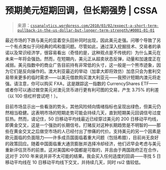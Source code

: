 <!--yml

category: 未分类

日期：2024-05-12 18:35:01

-->

# 预期美元短期回调，但长期强势 | CSSA

> 来源：[`cssanalytics.wordpress.com/2010/03/02/expect-a-short-term-pullback-in-the-us-dollar-but-longer-term-strength/#0001-01-01`](https://cssanalytics.wordpress.com/2010/03/02/expect-a-short-term-pullback-in-the-us-dollar-but-longer-term-strength/#0001-01-01)

最近市场的下跌与美元的显着空头回补同时出现，因此美元走强。问哪个导致了另一个有点类似于问经典的鸡和蛋问题。尽管如此，通过深入挖掘技术、交易者的承诺以及常识经济学，很容易看出（奇怪的是，这种观点是不传统的）为什么美元在未来一年将会强劲。然而，在短期内，美元正从超卖状态反弹，动量和加速度正在减弱。美元指数中的商业广告目前持有非常低的头寸，这一般是一个熊市迹象，因为它们是反向操作的。澳大利亚最近的举动（加拿大即将效仿）加息只会为套利交易带来更多的临时需求——以美元借款购买澳大利亚元——我预计短期内澳元将走强。请注意，你可以购买 FXA，这是跟踪这一指数的 CurrencyShares ETF——或者你可以通过做空美元对澳元货币进行更有利可图的交易，产生 3.75% 的利差（以 100 倍杠杆尝试吧！）。

目前市场显示出一些看涨的势头，其他风险倾向情绪指标也呈现出绿色，但美元仍然相当稳健。这表明市场的短期走势可能会持续几天，直到短期美元回调信号过度狂热。然而，请记住，50 日移动平均线最近已经穿过美元的 200 日移动平均线，即黄金交叉，这是一个强劲的长期信号。打赌反对这种长期趋势是不明智的——那些在黄金交叉之后做空市场的人已经付出了惨痛的代价。支持美元的另一个因素是欧元面临的负面阻力——许多成员国面临着重大问题（包括希腊），目前尚无良好的政策回应。随着中国面临重大通货膨胀并选择冷却经济，他们迟早会考虑与美元重新评估货币的前景。这对美国和中国都是可取的，并且由于两国政府正在合作，这对于 2010 年来说并非不太可能的结果。我会买入任何适度的回调——寻找 5 日移动平均线在 10 日移动平均线下交叉，并持续几天，同时 rsi2 值较低。

